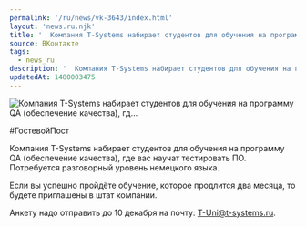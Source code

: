 ```yaml
---
permalink: '/ru/news/vk-3643/index.html'
layout: 'news.ru.njk'
title: '  Компания T-Systems набирает студентов для обучения на программу QA (обеспечение качества), гд…'
source: ВКонтакте
tags:
  - news_ru
description: '  Компания T-Systems набирает студентов для обучения на программу QA (обеспечение качества), гд…'
updatedAt: 1480003475
---
```

![  Компания T-Systems набирает студентов для обучения на программу QA (обеспечение качества), гд…](https://sun9-47.userapi.com/impf/c626320/v626320195/56598/OGmNeWC4E8I.jpg?size=1280x853&quality=96&sign=05891f72db0b188d6a411e9a34d02235&c_uniq_tag=4OzUAKR-P3UHQAbipVC-mDRUNy1BMNI2rsk2qy8EKFs&type=album)

#ГостевойПост

Компания T-Systems набирает студентов для обучения на программу QA (обеспечение качества), где вас научат тестировать ПО. Потребуется разговорный уровень немецкого языка.

Если вы успешно пройдёте обучение, которое продлится два месяца, то будете приглашены в штат компании.

Анкету надо отправить до 10 декабря на почту: T-Uni@t-systems.ru.
